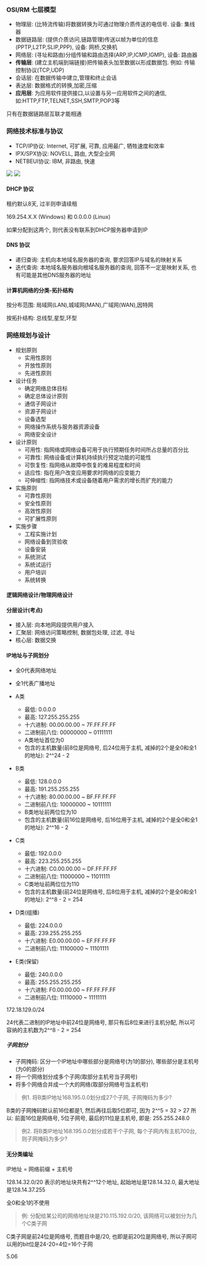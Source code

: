### OSI/RM 七层模型

- 物理层: (比特流传输)将数据转换为可通过物理介质传送的电信号. 设备: 集线器
- 数据链路层: (提供介质访问,链路管理)传送以帧为单位的信息(PPTP,L2TP,SLIP,PPP), 设备: 网桥,交换机
- 网络层: (寻址和路由)分组传输和路由选择(ARP,IP,ICMP,IGMP), 设备: 路由器
- **传输层**: (建立主机端到端链接)把传输表头加至数据以形成数据包. 例如: 传输控制协议(TCP,UDP)
- 会话层: 在数据传输中建立,管理和终止会话
- 表达层: 数据格式的转换,加密,压缩
- **应用层**: 为应用软件提供接口,以设置与另一应用软件之间的通信, 如:HTTP,FTP,TELNET,SSH,SMTP,POP3等

只有在数据链路层互联才能相通


### 网络技术标准与协议

- TCP/IP协议: Internet, 可扩展, 可靠, 应用最广, 牺牲速度和效率
- IPX/SPX协议: NOVELL, 路由, 大型企业网
- NETBEUI协议: IBM, 非路由, 快速

![](./5.01%20计算机模型七层网络/OSI-TCP_IP.png)
![](./5.01%20计算机模型七层网络/02.png)


#### DHCP 协议

租约默认8天, 过半则申请续租

169.254.X.X (Windows) 和 0.0.0.0 (Linux)

如果分配到这两个, 则代表没有联系到DHCP服务器申请到IP

#### DNS 协议

- 递归查询: 主机向本地域名服务器的查询, 要求回答IP与域名的映射关系
- 迭代查询: 本地域名服务器向根域名服务器的查询, 回答不一定是映射关系, 也有可能是其他DNS服务器的地址


#### 计算机网络的分类-拓扑结构

按分布范围: 局域网(LAN),城域网(MAN),广域网(WAN),因特网

按拓扑结构: 总线型,星型,环型


### 网络规划与设计

- 规划原则
  - 实用性原则
  - 开放性原则
  - 先进性原则
- 设计任务
  - 确定网络总体目标
  - 确定总体设计原则
  - 通信子网设计
  - 资源子网设计
  - 设备选型
  - 网络操作系统与服务器资源设备
  - 网络安全设计
- 设计原则
  - 可用性: 指网络或网络设备可用于执行预期任务时间所占总量的百分比
  - 可靠性: 网络设备或计算机持续执行预定功能的可能性
  - 可恢复性: 指网络从故障中恢复的难易程度和时间
  - 适应性: 指在用户改变应用要求时网络的应变能力
  - 可伸缩性: 指网络技术或设备随着用户需求的增长而扩充的能力
- 实施原则
  - 可靠性原则
  - 安全性原则
  - 高效性原则
  - 可扩展性原则
- 实施步骤
  - 工程实施计划
  - 网络设备到货验收
  - 设备安装
  - 系统测试
  - 系统试运行
  - 用户培训
  - 系统转换


#### 逻辑网络设计/物理网络设计

#### 分层设计(考点)

- 接入层: 向本地网段提供用户接入
- 汇聚层: 网络访问策略控制, 数据包处理, 过滤, 寻址
- 核心层: 数据交换

#### IP地址与子网划分

- 全0代表网络地址
- 全1代表广播地址

- A类
  - 最低: 0.0.0.0
  - 最高: 127.255.255.255
  - 十六进制: 00.00.00.00 ~ 7F.FF.FF.FF
  - 二进制前八位: 00000000 ~ 01111111
  - A类地址首位为0
  - 包含的主机数量(前8位是网络号, 后24位用于主机, 减掉的2个是全0和全1的地址): 2^^24 - 2 
- B类
  - 最低: 128.0.0.0
  - 最高: 191.255.255.255
  - 十六进制: 80.00.00.00 ~ BF.FF.FF.FF
  - 二进制前八位: 10000000 ~ 10111111
  - B类地址前两位位为10
  - 包含的主机数量(前16位是网络号, 后16位用于主机, 减掉的2个是全0和全1的地址): 2^^16 - 2
- C类
  - 最低: 192.0.0.0
  - 最高: 223.255.255.255
  - 十六进制: C0.00.00.00 ~ DF.FF.FF.FF
  - 二进制前八位: 11000000 ~ 11011111
  - C类地址前两位位为110
  - 包含的主机数量(前24位是网络号, 后8位用于主机, 减掉的2个是全0和全1的地址): 2^^8 - 2 = 254
- D类(组播)
  - 最低: 224.0.0.0
  - 最高: 239.255.255.255
  - 十六进制: E0.00.00.00 ~ EF.FF.FF.FF
  - 二进制前八位: 11100000 ~ 11101111
- E类(保留)
  - 最低: 240.0.0.0
  - 最高: 255.255.255.255
  - 十六进制: F0.00.00.00 ~ FF.FF.FF.FF
  - 二进制前八位: 11110000 ~ 11111111


172.18.129.0/24

24代表二进制的IP地址中前24位是网络号, 那只有后8位来进行主机分配, 所以可容纳的主机数为2^^8 - 2 = 254


##### 子网划分

- 子网掩码: 区分一个IP地址中哪些部分是网络号(为1的部分), 哪些部分是主机号(为0的部分)
- 将一个网络划分成多个子网(取部分主机号当子网号)
- 将多个网络合并成一个大的网络(取部分网络号当主机号)

> 例1. 将B类IP地址168.195.0.0划分成27个子网, 子网掩码为多少?

B类的子网掩码默认前16位都是1, 然后再往后取5位即可, 因为 2^^5 = 32 > 27
所以: 前面16位是网络号, 5位子网号, 最后的11位是主机号, 即是: 255.255.248.0

> 例2. 将B类IP地址168.195.0.0划分成若干个子网, 每个子网内有主机700台, 则子网掩码为多少?


#### 无分类编址

IP地址 = 网络前缀 + 主机号

128.14.32.0/20 表示的地址块共有2^^12个地址, 起始地址是128.14.32.0, 最大地址是128.14.37.255

全0和全1的不使用

> 例: 分配给某公司的网络地址块是210.115.192.0/20, 该网络可以被划分为几个C类子网

C类子网是前24位是网络号, 而题目中是/20, 也即是前20位是网络号, 所以子网可以用的bit位是24-20=4位=16个子网

5.06
